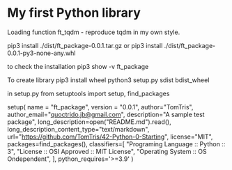 # My first Python library

Loading function
ft_tqdm - reproduce tqdm in my own style.

pip3 install ./dist/ft_package-0.0.1.tar.gz
or 
pip3 install ./dist/ft_package-0.0.1-py3-none-any.whl

to check the installation
pip3 show -v ft_package

To create library
pip3 install wheel
python3 setup.py sdist bdist_wheel

in setup.py
from setuptools import setup, find_packages

setup(
    name = "ft_package",
    version = "0.0.1",
    author="TomTris",
    author_email="quoctrido.jb@gmail.com",
    description="A sample test package",
    long_description=open("README.md").read(),
    long_description_content_type="text/markdown",
    url="https://github.com/TomTris/42-Python-0-Starting",
    license="MIT",
    packages=find_packages(),
	classifiers=[
		"Programing Language :: Python :: 3",
		"License :: OSI Approved :: MIT License",
		"Operating System :: OS Ondependent",
    ],
	python_requires='>=3.9'
)

